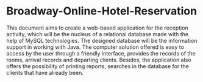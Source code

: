 # Broadway-Online-Hotel-Reservation
This document aims to create a web-based application for the reception activity, which will be the nucleus of a relational database made with the help of MySQL technologies. The designed database will be the information support in working with Java. The computer solution offered is easy to access by the user through a friendly interface, provides the records of the rooms, arrival records and departing clients. Besides, the application also offers the possibility of printing reports, searches in the database for the clients that have already been.
